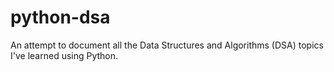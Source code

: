 # python-dsa
An attempt to document all the Data Structures and Algorithms (DSA) topics I've learned using Python.
